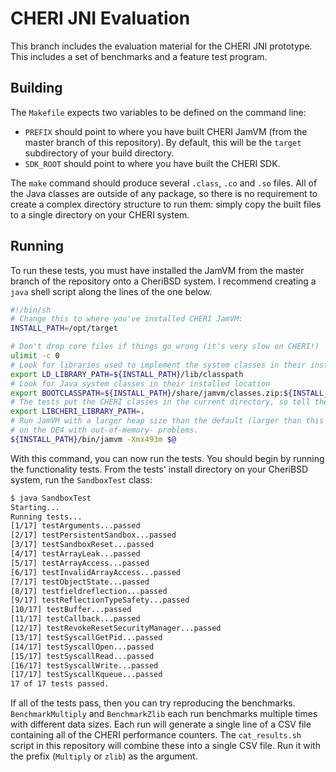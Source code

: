 CHERI JNI Evaluation
====================


This branch includes the evaluation material for the CHERI JNI prototype.
This includes a set of benchmarks and a feature test program.

Building
--------

The `Makefile` expects two variables to be defined on the command line:

- `PREFIX` should point to where you have built CHERI JamVM (from the master branch of this repository).
  By default, this will be the `target` subdirectory of your build directory.
- `SDK_ROOT` should point to where you have built the CHERI SDK.

The `make` command should produce several `.class`, `.co` and `.so` files.
All of the Java classes are outside of any package, so there is no requirement to create a complex directory structure to run them: simply copy the built files to a single directory on your CHERI system.

Running
-------

To run these tests, you must have installed the JamVM from the master branch of the repository onto a CheriBSD system.
I recommend creating a `java` shell script along the lines of the one below.

```sh
#!/bin/sh
# Change this to where you've installed CHERI JamVM:
INSTALL_PATH=/opt/target

# Don't drop core files if things go wrong (it's very slow on CHERI!)
ulimit -c 0
# Look for libraries used to implement the system classes in their installed location
export LD_LIBRARY_PATH=${INSTALL_PATH}/lib/classpath
# Look for Java system classes in their installed location
export BOOTCLASSPATH=${INSTALL_PATH}/share/jamvm/classes.zip:${INSTALL_PATH}/share/classpath/glibj.zip:${INSTALL_PATH}/share/classpath/tools.zip:${INSTALL_PATH}/share/jamvm/
# The tests put the CHERI classes in the current directory, so tell the VM to look for them there
export LIBCHERI_LIBRARY_PATH=.
# Run JamVM with a larger heap size than the default (larger than this crashes
# on the DE4 with out-of-memory- problems.
${INSTALL_PATH}/bin/jamvm -Xmx493m $@
```

With this command, you can now run the tests.
You should begin by running the functionality tests.
From the tests' install directory on your CheriBSD system, run the `SandboxTest` class:

```sh
$ java SandboxTest
Starting...
Running tests...
[1/17] testArguments...passed
[2/17] testPersistentSandbox...passed
[3/17] testSandboxReset...passed
[4/17] testArrayLeak...passed
[5/17] testArrayAccess...passed
[6/17] testInvalidArrayAccess...passed
[7/17] testObjectState...passed
[8/17] testfieldreflection...passed
[9/17] testReflectionTypeSafety...passed
[10/17] testBuffer...passed
[11/17] testCallback...passed
[12/17] testRevokeResetSecurityManager...passed
[13/17] testSyscallGetPid...passed
[14/17] testSyscallOpen...passed
[15/17] testSyscallRead...passed
[16/17] testSyscallWrite...passed
[17/17] testSyscallKqueue...passed
17 of 17 tests passed.
```

If all of the tests pass, then you can try reproducing the benchmarks.
`BenchmarkMultiply` and `BenchmarkZlib` each run benchmarks multiple times with different data sizes.
Each run will generate a single line of a CSV file containing all of the CHERI performance counters.
The `cat_results.sh` script in this repository will combine these into a single CSV file.
Run it with the prefix (`Multiply` or `zlib`) as the argument.


